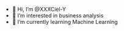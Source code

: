 - 👋 Hi, I’m @XXXCiel-Y
- 👀 I’m interested in business analysis
- 🌱 I’m currently learning Machine Learning

<!---
XXXCiel-Y/XXXCiel-Y is a ✨ special ✨ repository because its `README.md` (this file) appears on your GitHub profile.
You can click the Preview link to take a look at your changes.
--->
